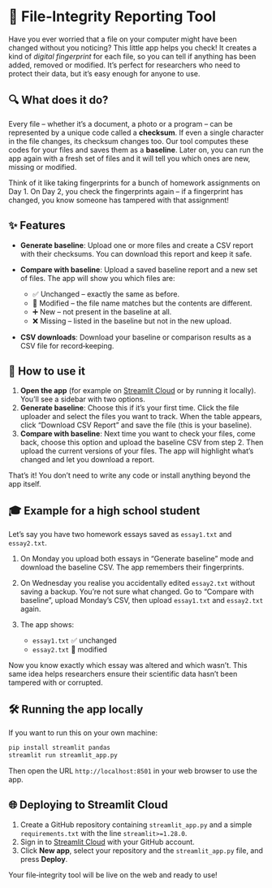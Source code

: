 

# 📂 File‑Integrity Reporting Tool

Have you ever worried that a file on your computer might have been changed without you noticing?  This little app helps you check!  It creates a kind of *digital fingerprint* for each file, so you can tell if anything has been added, removed or modified.  It’s perfect for researchers who need to protect their data, but it’s easy enough for anyone to use.

## 🔍 What does it do?

Every file – whether it’s a document, a photo or a program – can be represented by a unique code called a **checksum**.  If even a single character in the file changes, its checksum changes too.  Our tool computes these codes for your files and saves them as a **baseline**.  Later on, you can run the app again with a fresh set of files and it will tell you which ones are new, missing or modified.

Think of it like taking fingerprints for a bunch of homework assignments on Day 1.  On Day 2, you check the fingerprints again – if a fingerprint has changed, you know someone has tampered with that assignment!

## ✨ Features

* **Generate baseline**: Upload one or more files and create a CSV report with their checksums.  You can download this report and keep it safe.
* **Compare with baseline**: Upload a saved baseline report and a new set of files.  The app will show you which files are:

  * ✅ Unchanged – exactly the same as before.
  * 📝 Modified – the file name matches but the contents are different.
  * ➕ New – not present in the baseline at all.
  * ❌ Missing – listed in the baseline but not in the new upload.
* **CSV downloads**: Download your baseline or comparison results as a CSV file for record‑keeping.

## 🚀 How to use it 

1. **Open the app** (for example on [Streamlit Cloud](https://share.streamlit.io/) or by running it locally).  You’ll see a sidebar with two options.
2. **Generate baseline**: Choose this if it’s your first time.  Click the file uploader and select the files you want to track.  When the table appears, click “Download CSV Report” and save the file (this is your baseline).
3. **Compare with baseline**: Next time you want to check your files, come back, choose this option and upload the baseline CSV from step 2.  Then upload the current versions of your files.  The app will highlight what’s changed and let you download a report.

That’s it!  You don’t need to write any code or install anything beyond the app itself.

## 🎓 Example for a high school student

Let’s say you have two homework essays saved as `essay1.txt` and `essay2.txt`.

1. On Monday you upload both essays in “Generate baseline” mode and download the baseline CSV.  The app remembers their fingerprints.
2. On Wednesday you realise you accidentally edited `essay2.txt` without saving a backup.  You’re not sure what changed.  Go to “Compare with baseline”, upload Monday’s CSV, then upload `essay1.txt` and `essay2.txt` again.
3. The app shows:

   * `essay1.txt` ✅ unchanged
   * `essay2.txt` 📝 modified

Now you know exactly which essay was altered and which wasn’t.  This same idea helps researchers ensure their scientific data hasn’t been tampered with or corrupted.

## 🛠️ Running the app locally

If you want to run this on your own machine:

```bash
pip install streamlit pandas
streamlit run streamlit_app.py
```

Then open the URL `http://localhost:8501` in your web browser to use the app.

## 🌐 Deploying to Streamlit Cloud

1. Create a GitHub repository containing `streamlit_app.py` and a simple `requirements.txt` with the line `streamlit>=1.28.0`.
2. Sign in to [Streamlit Cloud](https://share.streamlit.io/) with your GitHub account.
3. Click **New app**, select your repository and the `streamlit_app.py` file, and press **Deploy**.

Your file‑integrity tool will be live on the web and ready to use!
